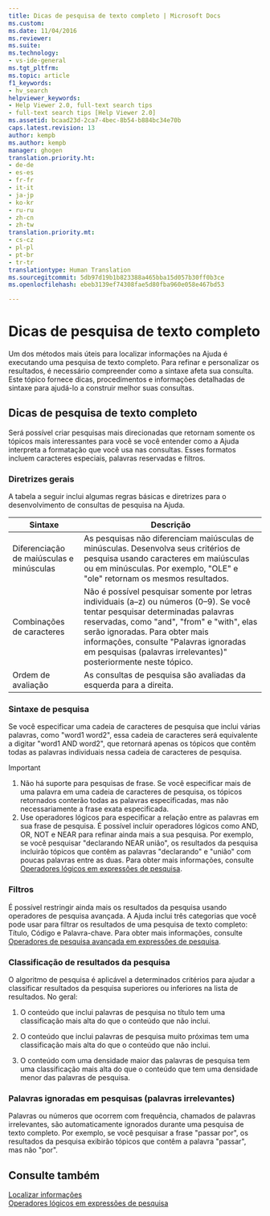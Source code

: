 ```yaml
---
title: Dicas de pesquisa de texto completo | Microsoft Docs
ms.custom: 
ms.date: 11/04/2016
ms.reviewer: 
ms.suite: 
ms.technology:
- vs-ide-general
ms.tgt_pltfrm: 
ms.topic: article
f1_keywords:
- hv_search
helpviewer_keywords:
- Help Viewer 2.0, full-text search tips
- full-text search tips [Help Viewer 2.0]
ms.assetid: bcaad23d-2ca7-4bec-8b54-b884bc34e70b
caps.latest.revision: 13
author: kempb
ms.author: kempb
manager: ghogen
translation.priority.ht:
- de-de
- es-es
- fr-fr
- it-it
- ja-jp
- ko-kr
- ru-ru
- zh-cn
- zh-tw
translation.priority.mt:
- cs-cz
- pl-pl
- pt-br
- tr-tr
translationtype: Human Translation
ms.sourcegitcommit: 5db97d19b1b823388a465bba15d057b30ff0b3ce
ms.openlocfilehash: ebeb3139ef74308fae5d80fba960e058e467bd53

---
```

# <a name="full-text-search-tips"></a>Dicas de pesquisa de texto completo
Um dos métodos mais úteis para localizar informações na Ajuda é executando uma pesquisa de texto completo. Para refinar e personalizar os resultados, é necessário compreender como a sintaxe afeta sua consulta. Este tópico fornece dicas, procedimentos e informações detalhadas de sintaxe para ajudá-lo a construir melhor suas consultas.  
  
## <a name="full-text-search-tips"></a>Dicas de pesquisa de texto completo  
 Será possível criar pesquisas mais direcionadas que retornam somente os tópicos mais interessantes para você se você entender como a Ajuda interpreta a formatação que você usa nas consultas. Esses formatos incluem caracteres especiais, palavras reservadas e filtros.  
  
### <a name="general-guidelines"></a>Diretrizes gerais  
 A tabela a seguir inclui algumas regras básicas e diretrizes para o desenvolvimento de consultas de pesquisa na Ajuda.  
  
|Sintaxe|Descrição|  
|------------|-----------------|  
|Diferenciação de maiúsculas e minúsculas|As pesquisas não diferenciam maiúsculas de minúsculas. Desenvolva seus critérios de pesquisa usando caracteres em maiúsculas ou em minúsculas. Por exemplo, "OLE" e "ole" retornam os mesmos resultados.|  
|Combinações de caracteres|Não é possível pesquisar somente por letras individuais (a–z) ou números (0–9). Se você tentar pesquisar determinadas palavras reservadas, como "and", "from" e "with", elas serão ignoradas. Para obter mais informações, consulte "Palavras ignoradas em pesquisas (palavras irrelevantes)" posteriormente neste tópico.|  
|Ordem de avaliação|As consultas de pesquisa são avaliadas da esquerda para a direita.|  
  
### <a name="search-syntax"></a>Sintaxe de pesquisa  
 Se você especificar uma cadeia de caracteres de pesquisa que inclui várias palavras, como "word1 word2", essa cadeia de caracteres será equivalente a digitar "word1 AND word2", que retornará apenas os tópicos que contêm todas as palavras individuais nessa cadeia de caracteres de pesquisa.  
  
> [!IMPORTANT]
>  1.  Não há suporte para pesquisas de frase. Se você especificar mais de uma palavra em uma cadeia de caracteres de pesquisa, os tópicos retornados conterão todas as palavras especificadas, mas não necessariamente a frase exata especificada.  
> 2.  Use operadores lógicos para especificar a relação entre as palavras em sua frase de pesquisa. É possível incluir operadores lógicos como AND, OR, NOT e NEAR para refinar ainda mais a sua pesquisa. Por exemplo, se você pesquisar "declarando NEAR união", os resultados da pesquisa incluirão tópicos que contêm as palavras "declarando" e "união" com poucas palavras entre as duas. Para obter mais informações, consulte [Operadores lógicos em expressões de pesquisa](../ide/logical-operators-in-search-expressions.md).  
  
### <a name="filters"></a>Filtros  
 É possível restringir ainda mais os resultados da pesquisa usando operadores de pesquisa avançada. A Ajuda inclui três categorias que você pode usar para filtrar os resultados de uma pesquisa de texto completo: Título, Código e Palavra-chave. Para obter mais informações, consulte [Operadores de pesquisa avançada em expressões de pesquisa](../ide/advanced-search-operators-in-search-expressions.md).  
  
### <a name="ranking-of-search-results"></a>Classificação de resultados da pesquisa  
 O algoritmo de pesquisa é aplicável a determinados critérios para ajudar a classificar resultados da pesquisa superiores ou inferiores na lista de resultados. No geral:  
  
1.  O conteúdo que inclui palavras de pesquisa no título tem uma classificação mais alta do que o conteúdo que não inclui.  
  
2.  O conteúdo que inclui palavras de pesquisa muito próximas tem uma classificação mais alta do que o conteúdo que não inclui.  
  
3.  O conteúdo com uma densidade maior das palavras de pesquisa tem uma classificação mais alta do que o conteúdo que tem uma densidade menor das palavras de pesquisa.  
  
### <a name="words-ignored-in-searches-stop-words"></a>Palavras ignoradas em pesquisas (palavras irrelevantes)  
 Palavras ou números que ocorrem com frequência, chamados de palavras irrelevantes, são automaticamente ignorados durante uma pesquisa de texto completo. Por exemplo, se você pesquisar a frase "passar por", os resultados da pesquisa exibirão tópicos que contêm a palavra "passar", mas não "por".  
  
## <a name="see-also"></a>Consulte também  
 [Localizar informações](../ide/locate-information.md)   
 [Operadores lógicos em expressões de pesquisa](../ide/logical-operators-in-search-expressions.md)


<!--HONumber=Feb17_HO4-->



